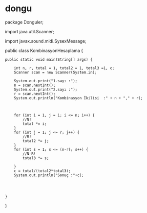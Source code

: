 # dongu
package Donguler;

import java.util.Scanner;

import javax.sound.midi.SysexMessage;

public class KombinasyonHesaplama {

	public static void main(String[] args) {

		int n, r, total = 1, total2 = 1, total3 =1, c;
		Scanner scan = new Scanner(System.in);

		System.out.print("1.sayı :");
		n = scan.nextInt();
		System.out.print("2.sayı :");
		r = scan.nextInt();
		System.out.println("Kombinasyon İkilisi  :" + n + "," + r);
		
				
	 
		for (int i = 1, j = 1; i <= n; i++) {
			//N!
			total *= i;
		}
		for (int j = 1; j <= r; j++) {
			//R!
			total2 *= j;
		}
		for (int s = 1; s <= (n-r); s++) {
			//N-R!
			total3 *= s;
			
		}
		c = total/(total2*total3);
		System.out.println("Sonuç :"+c);
		
		
		
		
	}

}
